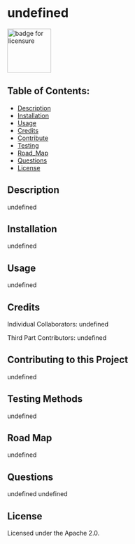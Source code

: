 # undefined

<img width="100" alt="badge for licensure" src="https://img.shields.io/badge/License-Apache 2.0-blue.svg">

## Table of Contents:

- [Description](#description)
- [Installation](#installation)
- [Usage](#usage)
- [Credits](#credits)
- [Contribute](#contributing-to-this-project)
- [Testing](#testing-methods)
- [Road_Map](#road-map)
- [Questions](#questions)
- [License](#license)

## Description
undefined

## Installation
undefined

## Usage
undefined

## Credits
Individual Collaborators:
undefined

Third Part Contributors:
undefined

## Contributing to this Project
undefined

## Testing Methods
undefined

## Road Map
undefined

## Questions
undefined
undefined

## License
Licensed under the Apache 2.0.

  